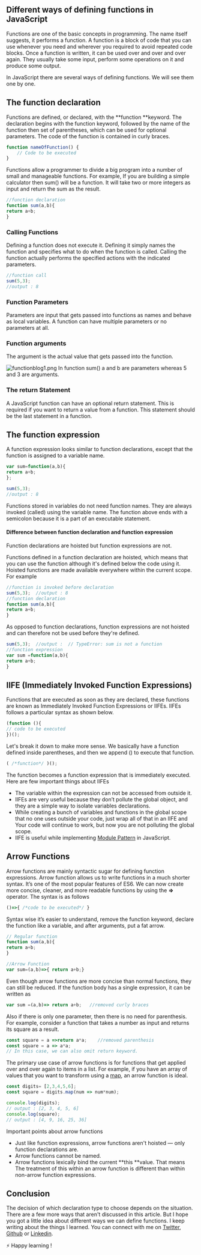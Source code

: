 ## Different ways of defining functions in JavaScript

Functions are one of the basic concepts in programming. The name itself suggests, it performs a function. A function is a block of code that you can use whenever you need and wherever you required to avoid repeated code blocks. Once a function is written, it can be used over and over and over again. They usually take some input, perform some operations on it and produce some output.  

In JavaScript there are several ways of defining functions. We will see them one by one.

## The function declaration 
Functions are defined, or declared, with the **function **keyword. The declaration begins with the function keyword, followed by the name of the function then set of parentheses, which can be used for optional parameters. The code of the function is contained in curly braces.

```javascript
function nameOfFunction() {
    // Code to be executed
}
```
Functions allow a programmer to divide a big program into a number of small and manageable functions.
For example, If you are building a simple calculator then sum() will be a function. It will take two or more integers as input and return the sum as the result. 

```javascript
//function declaration
function sum(a,b){
return a+b;
}
```
### Calling Functions
Defining a function does not execute it. Defining it simply names the function and specifies what to do when the function is called. Calling the function actually performs the specified actions with the indicated parameters. 

```javascript
//function call
sum(5,3);
//output : 8
```
### Function Parameters 
Parameters are input that gets passed into functions as names and behave as local variables. A function can have multiple parameters or no parameters at all.

### Function arguments
The argument is the actual value that gets passed into the function.

![functionblog1.png](https://cdn.hashnode.com/res/hashnode/image/upload/v1587151140206/6UMKRMJdW.png)
In function sum() a and b are parameters whereas 5 and 3 are arguments.

### The return Statement
A JavaScript function can have an optional return statement. This is required if you want to return a value from a function. This statement should be the last statement in a function.

## The function expression 
A function expression looks similar to function declarations, except that the function is assigned to a variable name. 
```javascript
var sum=function(a,b){
return a+b;
};

sum(5,3);
//output : 8
```


Functions stored in variables do not need function names. They are always invoked (called) using the variable name. The function above ends with a semicolon because it is a part of an executable statement.

#### Difference between function declaration and function expression
> 
Function declarations are hoisted but function expressions are not. 

Functions defined in a function declaration are hoisted, which means that you can use the function although it's defined below the code using it. Hoisted functions are made available everywhere within the current scope. For example

```javascript
//function is invoked before declaration
sum(5,3);  //output : 8
//function declaration
function sum(a,b){
return a+b;
}

```
As opposed to function declarations, function expressions are not hoisted and can therefore not be used before they're defined. 
```javascript
sum(5,3);  //output :  // TypeError: sum is not a function
//function expression
var sum =function(a,b){
return a+b;
}
```
## IIFE (Immediately Invoked Function Expressions)
Functions that are executed as soon as they are declared, these functions are known as Immediately Invoked Function Expressions or IIFEs. 
IIFEs follows a particular syntax as shown below.
```javascript
(function (){ 
// code to be executed
})();
```
Let's break it down to make more sense. We basically have a function defined inside parentheses, and then we append () to execute that function.
```javascript
( /*function*/ )();
```
The function becomes a function expression that is immediately executed. 
Here are few important things about IIFEs

- The variable within the expression can not be accessed from outside it. 
- IIFEs are very useful because they don’t pollute the global object, and they are a simple way to isolate variables declarations.
- While creating a bunch of variables and functions in the global scope that no one uses outside your code, just wrap all of that in an IIFE and Your code will continue to work, but now you are not polluting the global scope. 
- IIFE is useful while implementing [Module Pattern](https://addyosmani.com/resources/essentialjsdesignpatterns/book/#modulepatternjavascript) in JavaScript. 

## Arrow Functions
 Arrow functions are mainly syntactic sugar for defining function expressions. Arrow function allows us to write functions in a much shorter syntax. It’s one of the most popular features of ES6. We can now create more concise, cleaner, and more readable functions by using the **=>** operator. 
The syntax is as follows
```javascript
()=>{ /*code to be executed*/ }
```
Syntax wise it’s easier to understand, remove the function keyword, declare the function like a variable, and after arguments, put a fat arrow.
```javascript
// Regular function
function sum(a,b){
return a+b;
}

//Arrow Function
var sum=(a,b)=>{ return a+b;}
```
Even though arrow functions are more concise than normal functions, they can still be reduced.
If the function body has a single expression, it can be written as
```javascript
var sum =(a,b)=> return a+b;   //removed curly braces
```
Also if there is only one parameter, then there is no need for parenthesis. For example, consider a function that takes a number as input and returns its square as a result.
```javascript
const square = a =>return a*a;    //removed parenthesis
const square = a => a*a; 
// In this case, we can also omit return keyword.
```
The primary use case of arrow functions is for functions that get applied over and over again to items in a list. For example, if you have an array of values that you want to transform using a [map](https://developer.mozilla.org/en-US/docs/Web/JavaScript/Reference/Global_Objects/Array/map), an arrow function is ideal.
```javascript
const digits= [2,3,4,5,6];
const square = digits.map(num => num*num);

console.log(digits);
// output : [2, 3, 4, 5, 6]
console.log(square);
// output : [4, 9, 16, 25, 36]
```
Important points about arrow functions
- Just like function expressions, arrow functions aren't hoisted — only function declarations are. 
- Arrow functions cannot be named.
- Arrow functions lexically bind the current **this **value. That means  The treatment of this within an arrow function is different than within non-arrow function expressions.

## Conclusion
The decision of which declaration type to choose depends on the situation. There are a few more ways that aren't discussed in this article. But I hope you got a little idea about different ways we can define functions.
I keep writing about the things I learned. You can connect with me on [Twitter](https://twitter.com/WankhadeRutik), [Github](https://github.com/rutikwankhade)  or [Linkedin](https://www.linkedin.com/in/rutik-wankhade).

⚡ Happy learning !










